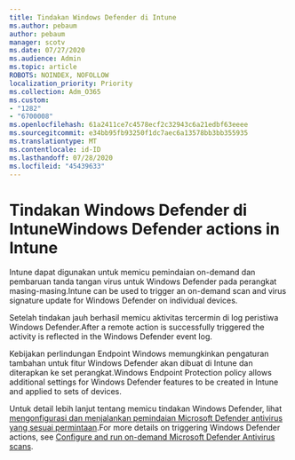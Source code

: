 ```yaml
---
title: Tindakan Windows Defender di Intune
ms.author: pebaum
author: pebaum
manager: scotv
ms.date: 07/27/2020
ms.audience: Admin
ms.topic: article
ROBOTS: NOINDEX, NOFOLLOW
localization_priority: Priority
ms.collection: Adm_O365
ms.custom:
- "1282"
- "6700008"
ms.openlocfilehash: 61a2411ce7c4578ecf2c32943c6a21edbf63eeee
ms.sourcegitcommit: e34bb95fb93250f1dc7aec6a13578bb3bb355935
ms.translationtype: MT
ms.contentlocale: id-ID
ms.lasthandoff: 07/28/2020
ms.locfileid: "45439633"
---
```

# <a name="windows-defender-actions-in-intune"></a><span data-ttu-id="581cb-102">Tindakan Windows Defender di Intune</span><span class="sxs-lookup"><span data-stu-id="581cb-102">Windows Defender actions in Intune</span></span>

<span data-ttu-id="581cb-103">Intune dapat digunakan untuk memicu pemindaian on-demand dan pembaruan tanda tangan virus untuk Windows Defender pada perangkat masing-masing.</span><span class="sxs-lookup"><span data-stu-id="581cb-103">Intune can be used to trigger an on-demand scan and virus signature update for Windows Defender on individual devices.</span></span>

<span data-ttu-id="581cb-104">Setelah tindakan jauh berhasil memicu aktivitas tercermin di log peristiwa Windows Defender.</span><span class="sxs-lookup"><span data-stu-id="581cb-104">After a remote action is successfully triggered the activity is reflected in the Windows Defender event log.</span></span>

<span data-ttu-id="581cb-105">Kebijakan perlindungan Endpoint Windows memungkinkan pengaturan tambahan untuk fitur Windows Defender akan dibuat di Intune dan diterapkan ke set perangkat.</span><span class="sxs-lookup"><span data-stu-id="581cb-105">Windows Endpoint Protection policy allows additional settings for Windows Defender features to be created in Intune and applied to sets of devices.</span></span>

<span data-ttu-id="581cb-106">Untuk detail lebih lanjut tentang memicu tindakan Windows Defender, lihat [mengonfigurasi dan menjalankan pemindaian Microsoft Defender antivirus yang sesuai permintaan](https://docs.microsoft.com/windows/security/threat-protection/windows-defender-antivirus/run-scan-windows-defender-antivirus).</span><span class="sxs-lookup"><span data-stu-id="581cb-106">For more details on triggering Windows Defender actions, see [Configure and run on-demand Microsoft Defender Antivirus scans](https://docs.microsoft.com/windows/security/threat-protection/windows-defender-antivirus/run-scan-windows-defender-antivirus).</span></span>